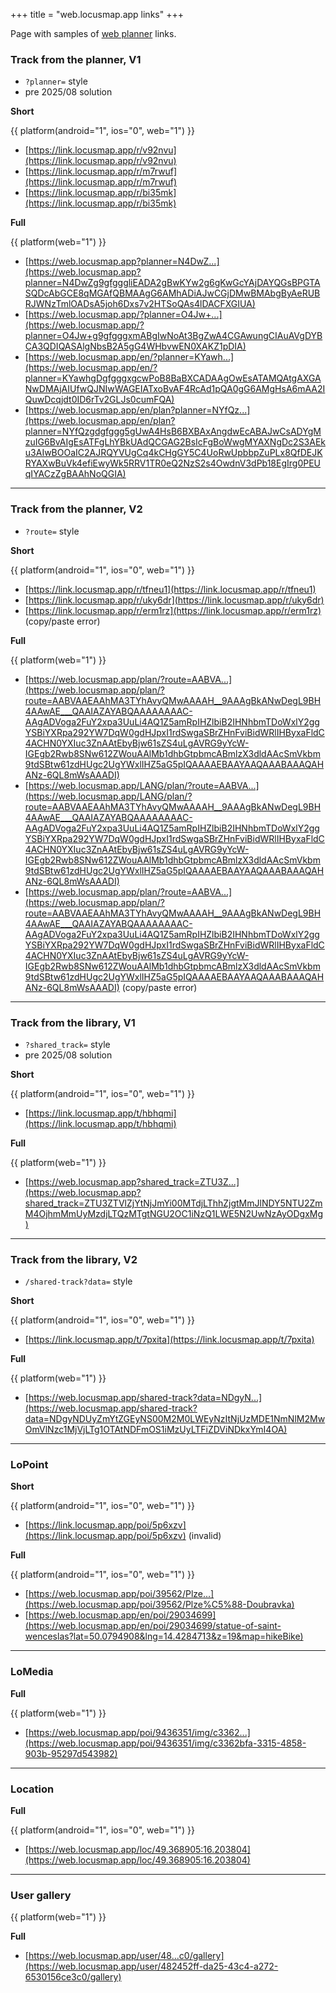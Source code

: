 +++
title = "web.locusmap.app links"
+++

Page with samples of [web planner][web-planner] links.

<!-- more -->

### Track from the planner, V1

- `?planner=` style
- pre 2025/08 solution

**Short**

{{ platform(android="1", ios="0", web="1") }}

- [https://link.locusmap.app/r/v92nvu](https://link.locusmap.app/r/v92nvu)
- [https://link.locusmap.app/r/m7rwuf](https://link.locusmap.app/r/m7rwuf)
- [https://link.locusmap.app/r/bi35mk](https://link.locusmap.app/r/bi35mk)

**Full**

{{ platform(web="1") }}

- [https://web.locusmap.app?planner=N4DwZ...](https://web.locusmap.app?planner=N4DwZg9gfgggliEADA2gBwKYw2g6gKwGcYAjDAYQGsBPGTASQDcAbGCE8qMGAfQBMAAgG6AMhADiAJwCGjDMwBMAbgByAeRUBRJWNzTmlOADsA5joh6Dxs7v2HTSoQAs4lDACFXGIUA)
- [https://web.locusmap.app/?planner=O4Jw+...](https://web.locusmap.app/?planner=O4Jw+g9gfgggxmABgIwNoAt3BgZwA4CGAwungCIAuAVgDYBCA3QDIQASAlgNbsB2A5gG4WHbvwEN0XAKZ1pDIA)
- [https://web.locusmap.app/en/?planner=KYawh...](https://web.locusmap.app/en/?planner=KYawhgDgfgggxgcwPoB8BaBXCADAAgOwEsATAMQAtgAXGANwDMAjAIUfwQJNIwWAGEIATxoBvAF4RcAd1pQA0gG6AMgHsA6mAA2IQuwDcqjdt0ID6rTv2GLJs0cumFQA)
- [https://web.locusmap.app/en/plan?planner=NYfQz...](https://web.locusmap.app/en/plan?planner=NYfQzgdgfggg5gUwA4HsB6BXBAxAngdwEcABAJwCsADYgMzuIG6BvAIgEsATFgLhYBkUAdQCGAG2BsIcFgBoWwgMYAXNgDc2S3AEku3AIwBOOaIC2AJRQYVUgCq4kCHgGY5C4UoRwUpbbpZuPLx8QfDEJKRYAXwBuVk4efiEwyWk5RRV1TR0eQ2NzS2s4OwdnV3dPb18EgIrg0PEUqIYACzZgBAAhNoQGIA)

---

### Track from the planner, V2

- `?route=` style

**Short**

{{ platform(android="1", ios="0", web="1") }}

- [https://link.locusmap.app/r/tfneu1](https://link.locusmap.app/r/tfneu1)
- [https://link.locusmap.app/r/uky6dr](https://link.locusmap.app/r/uky6dr)
- [https://link.locusmap.app/r/erm1rz](https://link.locusmap.app/r/erm1rz) (copy/paste error)

**Full**

{{ platform(web="1") }}

- [https://web.locusmap.app/plan/?route=AABVA...](https://web.locusmap.app/plan/?route=AABVAAEAAhMA3TYhAvyQMwAAAAH__9AAAgBkANwDegL9BH4AAwAE___QAAIAZAYABQAAAAAAAAC-AAgADVoga2FuY2xpa3UuLi4AQ1Z5amRpIHZlbiB2IHNhbmTDoWxlY2ggYSBiYXRpa292YW7DqW0gdHJpxI1rdSwgaSBrZHnFviBidWRlIHByxaFldC4ACHN0YXIuc3ZnAAtEbyBjw61sZS4uLgAVRG9yYcW-IGEgb2Rwb8SNw612ZWouAAlMb1dhbGtpbmcABmlzX3dldAAcSmVkbm9tdSBtw61zdHUgc2UgYWxlIHZ5aG5pIQAAAAEBAAYAAQAAABAAAQAHANz-6QL8mWsAAADI)
- [https://web.locusmap.app/LANG/plan/?route=AABVA...](https://web.locusmap.app/LANG/plan/?route=AABVAAEAAhMA3TYhAvyQMwAAAAH__9AAAgBkANwDegL9BH4AAwAE___QAAIAZAYABQAAAAAAAAC-AAgADVoga2FuY2xpa3UuLi4AQ1Z5amRpIHZlbiB2IHNhbmTDoWxlY2ggYSBiYXRpa292YW7DqW0gdHJpxI1rdSwgaSBrZHnFviBidWRlIHByxaFldC4ACHN0YXIuc3ZnAAtEbyBjw61sZS4uLgAVRG9yYcW-IGEgb2Rwb8SNw612ZWouAAlMb1dhbGtpbmcABmlzX3dldAAcSmVkbm9tdSBtw61zdHUgc2UgYWxlIHZ5aG5pIQAAAAEBAAYAAQAAABAAAQAHANz-6QL8mWsAAADI)
- [https://web.locusmap.app/plan/?route=AABVA...](https://web.locusmap.app/plan/?route=AABVAAEAAhMA3TYhAvyQMwAAAAH__9AAAgBkANwDegL9BH4AAwAE___QAAIAZAYABQAAAAAAAAC-AAgADVoga2FuY2xpa3UuLi4AQ1Z5amRpIHZlbiB2IHNhbmTDoWxlY2ggYSBiYXRpa292YW7DqW0gdHJpxI1rdSwgaSBrZHnFviBidWRlIHByxaFldC4ACHN0YXIuc3ZnAAtEbyBjw61sZS4uLgAVRG9yYcW-IGEgb2Rwb8SNw612ZWouAAlMb1dhbGtpbmcABmlzX3dldAAcSmVkbm9tdSBtw61zdHUgc2UgYWxlIHZ5aG5pIQAAAAEBAAYAAQAAABAAAQAHANz-6QL8mWsAAADI) (copy/paste error)

---

### Track from the library, V1

- `?shared_track=` style
- pre 2025/08 solution

**Short**

{{ platform(android="1", ios="0", web="1") }}

- [https://link.locusmap.app/t/hbhqmi](https://link.locusmap.app/t/hbhqmi)

**Full**

{{ platform(web="1") }}

- [https://web.locusmap.app?shared_track=ZTU3Z...](https://web.locusmap.app?shared_track=ZTU3ZTVlZjYtNjJmYi00MTdjLThhZjgtMmJlNDY5NTU2ZmM4OjhmMmUyMzdjLTQzMTgtNGU2OC1iNzQ1LWE5N2UwNzAyODgxMg)

---

### Track from the library, V2

- `/shared-track?data=` style

**Short**

{{ platform(android="1", ios="0", web="1") }}

- [https://link.locusmap.app/t/7pxita](https://link.locusmap.app/t/7pxita)

**Full**

{{ platform(web="1") }}

- [https://web.locusmap.app/shared-track?data=NDgyN...](https://web.locusmap.app/shared-track?data=NDgyNDUyZmYtZGEyNS00M2M0LWEyNzItNjUzMDE1NmNlM2MwOmVlNzc1MjVjLTg1OTAtNDFmOS1iMzUyLTFiZDViNDkxYmI4OA)

---

### LoPoint

**Short**

{{ platform(android="1", ios="0", web="1") }}

- [https://link.locusmap.app/poi/5p6xzv](https://link.locusmap.app/poi/5p6xzv) (invalid)


**Full**

{{ platform(android="1", ios="0", web="1") }}

- [https://web.locusmap.app/poi/39562/Plze...](https://web.locusmap.app/poi/39562/Plze%C5%88-Doubravka)
- [https://web.locusmap.app/en/poi/29034699](https://web.locusmap.app/en/poi/29034699/statue-of-saint-wenceslas?lat=50.0794908&lng=14.4284713&z=19&map=hikeBike)

---

### LoMedia

**Full**

{{ platform(web="1") }}

- [https://web.locusmap.app/poi/9436351/img/c3362...](https://web.locusmap.app/poi/9436351/img/c3362bfa-3315-4858-903b-95297d543982)

---

### Location

**Full**

{{ platform(android="1", ios="0", web="1") }}

- [https://web.locusmap.app/loc/49.368905:16.203804](https://web.locusmap.app/loc/49.368905:16.203804)

---

### User gallery

{{ platform(web="1") }}

**Full**

- [https://web.locusmap.app/user/48...c0/gallery](https://web.locusmap.app/user/482452ff-da25-43c4-a272-6530156ce3c0/gallery)

[web-planner]: https://web.locusmap.app
